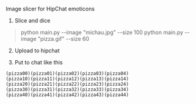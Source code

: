 Image slicer for HipChat emoticons


1. Slice and dice

> python main.py --image "michau.jpg" --size 100
> python main.py --image "pizza.gif" --size 60

2. Upload to hipchat

3. Put to chat like this

```
(pizza00)(pizza01)(pizza02)(pizza03)(pizza04)
(pizza10)(pizza11)(pizza12)(pizza13)(pizza14)
(pizza20)(pizza21)(pizza22)(pizza23)(pizza24)
(pizza30)(pizza31)(pizza32)(pizza33)(pizza34)
(pizza40)(pizza41)(pizza42)(pizza43)(pizza44)
```
